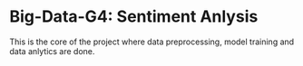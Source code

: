 # Big-Data-G4: Sentiment Anlysis
This is the core of the project where data preprocessing, model training and data anlytics are done.